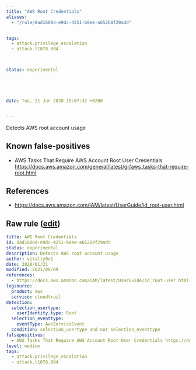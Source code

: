 ```yaml
---
title: "AWS Root Credentials"
aliases:
  - "/rule/8ad1600d-e9dc-4251-b0ee-a65268f29add"


tags:
  - attack.privilege_escalation
  - attack.t1078.004



status: experimental





date: Tue, 21 Jan 2020 15:07:32 +0200


---
```


Detects AWS root account usage

<!--more-->


## Known false-positives

* AWS Tasks That Require AWS Account Root User Credentials https://docs.aws.amazon.com/general/latest/gr/aws_tasks-that-require-root.html



## References

* https://docs.aws.amazon.com/IAM/latest/UserGuide/id_root-user.html


## Raw rule ([edit](https://github.com/SigmaHQ/sigma/edit/master/rules/cloud/aws/aws_root_account_usage.yml))
```yaml
title: AWS Root Credentials
id: 8ad1600d-e9dc-4251-b0ee-a65268f29add
status: experimental
description: Detects AWS root account usage
author: vitaliy0x1
date: 2020/01/21
modified: 2021/08/09
references:
  - https://docs.aws.amazon.com/IAM/latest/UserGuide/id_root-user.html
logsource:
  product: aws
  service: cloudtrail
detection:
  selection_usertype:
    userIdentity.type: Root
  selection_eventtype:
    eventType: AwsServiceEvent
  condition: selection_usertype and not selection_eventtype
falsepositives:
  - AWS Tasks That Require AWS Account Root User Credentials https://docs.aws.amazon.com/general/latest/gr/aws_tasks-that-require-root.html
level: medium
tags:
  - attack.privilege_escalation
  - attack.t1078.004

```
